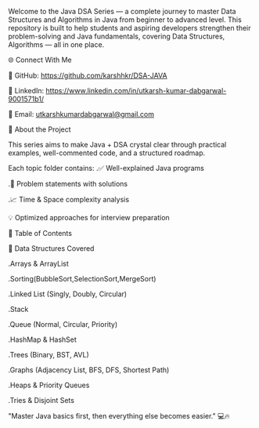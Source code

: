 Welcome to the Java DSA Series — a complete journey to master Data Structures and Algorithms in Java from beginner to advanced level.
This repository is built to help students and aspiring developers strengthen their problem-solving and Java fundamentals, covering  Data Structures, Algorithms — all in one place.

🌐 Connect With Me

💼 GitHub: https://github.com/karshhkr/DSA-JAVA

💬 LinkedIn: https://www.linkedin.com/in/utkarsh-kumar-dabgarwal-9001571b1/

📧 Email: utkarshkumardabgarwal@gmail.com


 📖 About the Project

This series aims to make Java + DSA crystal clear through practical examples, well-commented code, and a structured roadmap.

Each topic folder contains:
.✅ Well-explained Java programs

.🧩 Problem statements with solutions

.📈 Time & Space complexity analysis

💡 Optimized approaches for interview preparation

🧭 Table of Contents

🧠 Data Structures Covered

.Arrays & ArrayList

.Sorting(BubbleSort,SelectionSort,MergeSort)

.Linked List (Singly, Doubly, Circular)

.Stack

.Queue (Normal, Circular, Priority)

.HashMap & HashSet

.Trees (Binary, BST, AVL)

.Graphs (Adjacency List, BFS, DFS, Shortest Path)

.Heaps & Priority Queues

.Tries & Disjoint Sets


"Master Java basics first, then everything else becomes easier." 💻🔥
